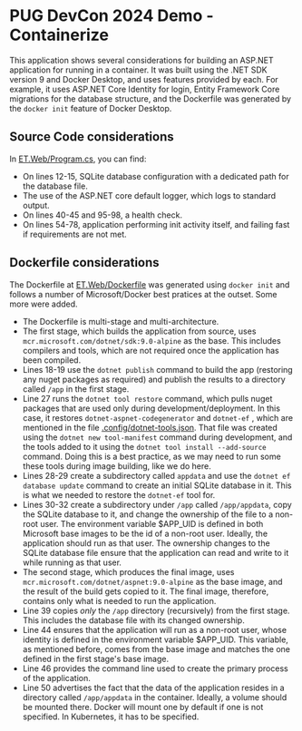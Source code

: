 # PUG DevCon 2024 Demo - Containerize

This application shows several considerations for building an ASP.NET application for running in a container. It was built using the .NET SDK version 9 and Docker Desktop, and uses features provided by each. For example, it uses ASP.NET Core Identity for login, Entity Framework Core migrations for the database structure, and the Dockerfile was generated by the `docker init` feature of Docker Desktop.

## Source Code considerations

In [ET.Web/Program.cs](ET.Web/Program.cs), you can find:

* On lines 12-15, SQLite database configuration with a dedicated path for the database file.
* The use of the ASP.NET core default logger, which logs to standard output.
* On lines 40-45 and 95-98, a health check.
* On lines 54-78, application performing init activity itself, and failing fast if requirements are not met.

## Dockerfile considerations

The Dockerfile at [ET.Web/Dockerfile](ET.Web/Dockerfile) was generated using `docker init` and follows a number of Microsoft/Docker best pratices at the outset. Some more were added. 

* The Dockerfile is multi-stage and multi-architecture.
* The first stage, which builds the application from source, uses `mcr.microsoft.com/dotnet/sdk:9.0-alpine` as the base. This includes compilers and tools, which are not required once the application has been compiled.
* Lines 18-19 use the `dotnet publish` command to build the app (restoring any nuget packages as required) and publish the results to a directory called `/app` in the first stage.
* Line 27 runs the `dotnet tool restore` command, which pulls nuget packages that are used only during development/deployment. In this case, it restores `dotnet-aspnet-codegenerator` and `dotnet-ef` , which are mentioned in the file [.config/dotnet-tools.json](.config/dotnet-tools.json). That file was created using the `dotnet new tool-manifest` command during development, and the tools added to it using the `dotnet tool install --add-source` command. Doing this is a best practice, as we may need to run some these tools during image building, like we do here.
* Lines 28-29 create a subdirectory called `appdata` and use the `dotnet ef database update` command to create an initial SQLite database in it. This is what we needed to restore the `dotnet-ef` tool for.
* Lines 30-32 create a subdirectory under `/app` called `/app/appdata`, copy the SQLite database to it, and change the ownership of the file to a non-root user. The environment variable $APP_UID is defined in both Microsoft base images to be the id of a non-root user. Ideally, the application should run as that user. The ownership changes to the SQLite database file ensure that the application can read and write to it while running as that user.
* The second stage, which produces the final image, uses `mcr.microsoft.com/dotnet/aspnet:9.0-alpine` as the base image, and the result of the build gets copied to it. The final image, therefore, contains only what is needed to run the application.
* Line 39 copies _only_ the `/app` directory (recursively) from the first stage. This includes the database file with its changed ownership.
* Line 44 ensures that the application will run as a non-root user, whose identity is defined in the environment variable $APP_UID. This variable, as mentioned before, comes from the base image and matches the one defined in the first stage's base image.
* Line 46 provides the command line used to create the primary process of the application.
* Line 50 advertises the fact that the data of the application resides in a directory called `/app/appdata` in the container. Ideally, a volume should be mounted there. Docker will mount one by default if one is not specified. In Kubernetes, it has to be specified.

